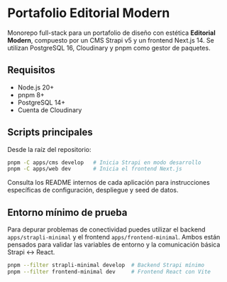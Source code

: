 # Portafolio Editorial Modern

Monorepo full-stack para un portafolio de diseño con estética **Editorial Modern**, compuesto por un CMS Strapi v5 y un frontend Next.js 14. Se utilizan PostgreSQL 16, Cloudinary y pnpm como gestor de paquetes.

## Requisitos

- Node.js 20+
- pnpm 8+
- PostgreSQL 14+
- Cuenta de Cloudinary

## Scripts principales

Desde la raíz del repositorio:

```bash
pnpm -C apps/cms develop   # Inicia Strapi en modo desarrollo
pnpm -C apps/web dev       # Inicia el frontend Next.js
```

Consulta los README internos de cada aplicación para instrucciones específicas de configuración, despliegue y seed de datos.

## Entorno mínimo de prueba

Para depurar problemas de conectividad puedes utilizar el backend `apps/strapli-minimal`
y el frontend `apps/frontend-minimal`. Ambos están pensados para validar las
variables de entorno y la comunicación básica Strapi ↔︎ React.

```bash
pnpm --filter strapli-minimal develop  # Backend Strapi mínimo
pnpm --filter frontend-minimal dev     # Frontend React con Vite
```

